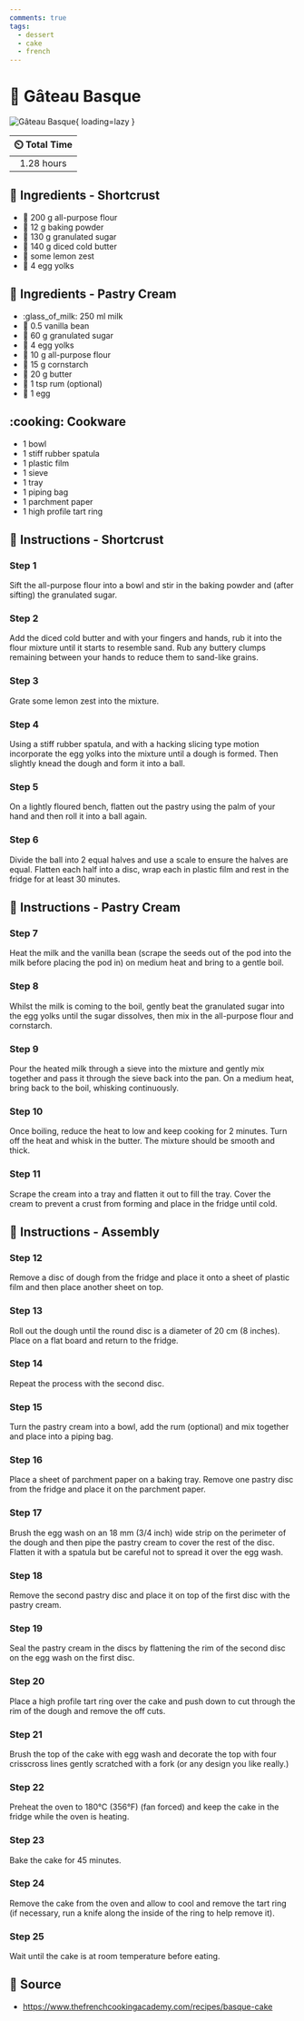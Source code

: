 ```yaml
---
comments: true
tags:
  - dessert
  - cake
  - french
---
```

# :cake: Gâteau Basque

![Gâteau Basque](../../assets/images/gâteau-basque.jpg){ loading=lazy }

| :timer_clock: Total Time |
|:-----------------------: |
| 1.28 hours |

## :salt: Ingredients - Shortcrust

- :ear_of_rice: 200 g all-purpose flour
- :dash: 12 g baking powder
- :candy: 130 g granulated sugar
- :butter: 140 g diced cold butter
- :lemon: some lemon zest
- :egg: 4 egg yolks

## :salt: Ingredients - Pastry Cream

- :glass_of_milk: 250 ml milk
- :icecream: 0.5 vanilla bean
- :candy: 60 g granulated sugar
- :egg: 4 egg yolks
- :ear_of_rice: 10 g all-purpose flour
- :corn: 15 g cornstarch
- :butter: 20 g butter
- :tumbler_glass: 1 tsp rum (optional)
- :egg: 1 egg

## :cooking: Cookware

- 1 bowl
- 1 stiff rubber spatula
- 1 plastic film
- 1 sieve
- 1 tray
- 1 piping bag
- 1 parchment paper
- 1 high profile tart ring

## :pencil: Instructions - Shortcrust

### Step 1

Sift the all-purpose flour into a bowl and stir in the baking powder and (after sifting) the
granulated sugar.

### Step 2

Add the diced cold butter and with your fingers and hands, rub it into the flour mixture until it starts to resemble
sand. Rub any buttery clumps remaining between your hands to reduce them to sand-like grains.

### Step 3

Grate some lemon zest into the mixture.

### Step 4

Using a stiff rubber spatula, and with a hacking slicing type motion incorporate the egg yolks into the mixture until a
dough is formed. Then slightly knead the dough and form it into a ball.

### Step 5

On a lightly floured bench, flatten out the pastry using the palm of your hand and then roll it into a ball again.

### Step 6

Divide the ball into 2 equal halves and use a scale to ensure the halves are equal. Flatten each half into a disc, wrap
each in plastic film and rest in the fridge for at least 30 minutes.

## :pencil: Instructions - Pastry Cream

### Step 7

Heat the milk and the vanilla bean (scrape the seeds out of the pod into the milk before placing the
pod in) on medium heat and bring to a gentle boil.

### Step 8

Whilst the milk is coming to the boil, gently beat the granulated sugar into the egg yolks until the sugar dissolves,
then mix in the all-purpose flour and cornstarch.

### Step 9

Pour the heated milk through a sieve into the mixture and gently mix together and pass it through the sieve back into
the pan. On a medium heat, bring back to the boil, whisking continuously.

### Step 10

Once boiling, reduce the heat to low and keep cooking for 2 minutes.  Turn off the heat and whisk in the butter. The
mixture should be smooth and thick.

### Step 11

Scrape the cream into a tray and flatten it out to fill the tray. Cover the cream to prevent a crust from forming and
place in the fridge until cold.

## :pencil: Instructions - Assembly

### Step 12

Remove a disc of dough from the fridge and place it onto a sheet of plastic film and then place
another sheet on top.

### Step 13

Roll out the dough until the round disc is a diameter of 20 cm (8 inches).  Place on a flat board and return to the
fridge.

### Step 14

Repeat the process with the second disc.

### Step 15

Turn the pastry cream into a bowl, add the rum (optional) and mix together and place into a piping bag.

### Step 16

Place a sheet of parchment paper on a baking tray. Remove one pastry disc from the fridge and place it on the parchment
paper.

### Step 17

Brush the egg wash on an 18 mm (3/4 inch) wide strip on the perimeter of the dough and then pipe the pastry cream to
cover the rest of the disc. Flatten it with a spatula but be careful not to spread it over the egg wash.

### Step 18

Remove the second pastry disc and place it on top of the first disc with the pastry cream.

### Step 19

Seal the pastry cream in the discs by flattening the rim of the second disc on the egg wash on the first disc.

### Step 20

Place a high profile tart ring over the cake and push down to cut through the rim of the dough and remove the off cuts.

### Step 21

Brush the top of the cake with egg wash and decorate the top with four crisscross lines gently scratched with a fork (or
any design you like really.)

### Step 22

Preheat the oven to 180°C (356°F) (fan forced) and keep the cake in the fridge while the oven is heating.

### Step 23

Bake the cake for 45 minutes.

### Step 24

Remove the cake from the oven and allow to cool and remove the tart ring (if necessary, run a knife along the inside of
the ring to help remove it).

### Step 25

Wait until the cake is at room temperature before eating.

## :link: Source

- <https://www.thefrenchcookingacademy.com/recipes/basque-cake>

